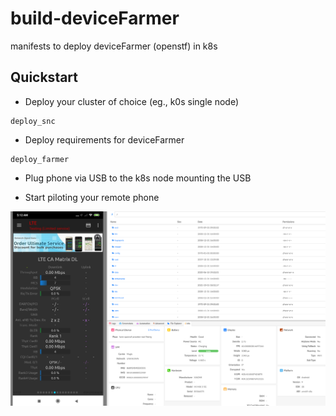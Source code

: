 # build-deviceFarmer

manifests  to deploy deviceFarmer (openstf) in k8s

## Quickstart

- Deploy your cluster of choice (eg., k0s single node)

```
deploy_snc
```

- Deploy requirements for deviceFarmer

```
deploy_farmer
```

- Plug phone via USB to the k8s node mounting the USB

- Start piloting your remote phone

![STFscreen](./images/farm.png?raw=true)
